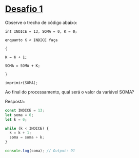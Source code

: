 # [Desafio 1](index.js)

Observe o trecho de código abaixo:

```text
int INDICE = 13, SOMA = 0, K = 0;

enquanto K < INDICE faça

{

K = K + 1;

SOMA = SOMA + K;

}

imprimir(SOMA);
```

Ao final do processamento, qual será o valor da variável SOMA?

Resposta:

```javascript
const INDICE = 13;
let soma = 0;
let k = 0;

while (k < INDICE) {
  k = k + 1;
  soma = soma + k;
}

console.log(soma); // Output: 91
```
